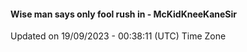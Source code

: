 #### Wise man says only fool rush in - McKidKneeKaneSir
Updated on 19/09/2023 - 00:38:11 (UTC) Time Zone
